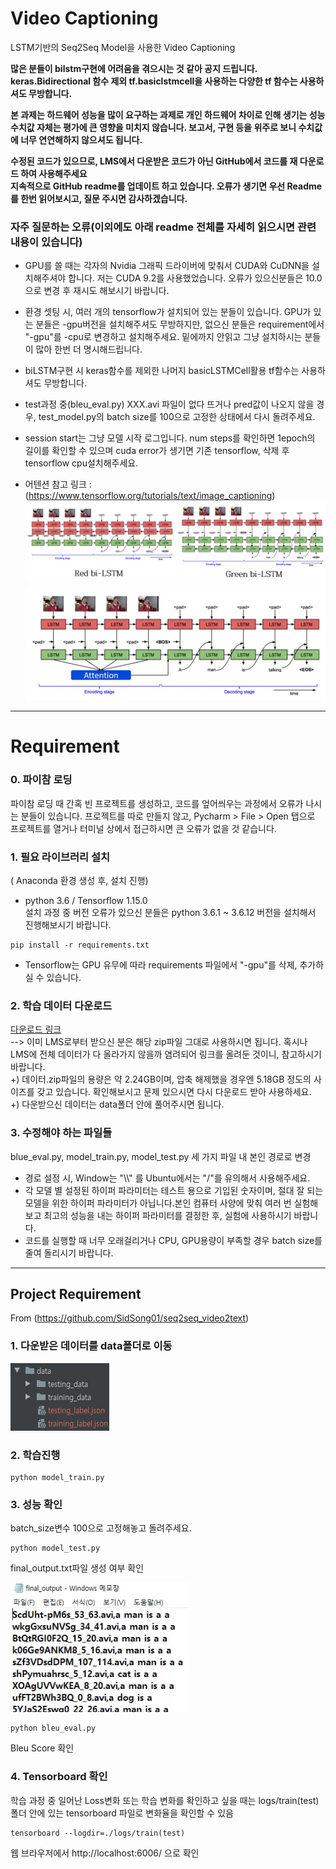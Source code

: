 # Video Captioning
LSTM기반의 Seq2Seq Model을 사용한 Video Captioning

__많은 분들이 bilstm구현에 어려움을 겪으시는 것 같아 공지 드립니다. keras.Bidirectional 함수 제외 tf.basiclstmcell을 사용하는 다양한 tf 함수는 사용하셔도 무방합니다.__   
   
__본 과제는 하드웨어 성능을 많이 요구하는 과제로 개인 하드웨어 차이로 인해 생기는 성능 수치값 자체는 평가에 큰 영향을 미치지 않습니다. 보고서, 구현 등을 위주로 보니 수치값에 너무 연연해하지 않으셔도 됩니다.__   
   
__수정된 코드가 있으므로, LMS에서 다운받은 코드가 아닌 GitHub에서 코드를 재 다운로드 하여 사용해주세요__   
__지속적으로 GitHub readme를 업데이트 하고 있습니다. 오류가 생기면 우선 Readme를 한번 읽어보시고, 질문 주시면 감사하겠습니다.__

### 자주 질문하는 오류(이외에도 아래 readme 전체를 자세히 읽으시면 관련 내용이 있습니다)   

- GPU를 쓸 때는 각자의 Nvidia 그래픽 드라이버에 맞춰서 CUDA와 CuDNN을 설치해주셔야 합니다. 저는 CUDA 9.2를 사용했었습니다. 오류가 있으신분들은 10.0으로 변경 후 재시도 해보시기 바랍니다.   

- 환경 셋팅 시, 여러 개의 tensorflow가 설치되어 있는 분들이 있습니다. GPU가 있는 분들은 -gpu버전을 설치해주셔도 무방하지만, 없으신 분들은 requirement에서 "-gpu"를 -cpu로 변경하고 설치해주세요. 밑에까지 안읽고 그냥 설치하시는 분들이 많아 한번 더 명시해드립니다.   

- biLSTM구현 시 keras함수를 제외한 나머지 basicLSTMCell활용 tf함수는 사용하셔도 무방합니다.   

- test과정 중(bleu_eval.py) XXX.avi 파일이 없다 뜨거나 pred값이 나오지 않을 경우, test_model.py의 batch size를 100으로 고정한 상태에서 다시 돌려주세요.   

- session start는 그냥 모델 시작 로그입니다. num steps를 확인하면 1epoch의 길이를 확인할 수 있으며 cuda error가 생기면 기존 tensorflow, 삭제 후 tensorflow cpu설치해주세요.   
 
- 어텐션 참고 링크 : (https://www.tensorflow.org/tutorials/text/image_captioning)
![image_model_1](./bilstm.jpg)   
![image_model_2](./attention.jpg)
------------

# Requirement

### __0. 파이참 로딩__ ###   
파이참 로딩 때 간혹 빈 프로젝트를 생성하고, 코드를 엎어씌우는 과정에서 오류가 나시는 분들이 있습니다.
프로젝트를 따로 만들지 않고, Pycharm > File > Open 탭으로 프로젝트를 열거나 터미널 상에서 접근하시면 큰 오류가 없을 것 같습니다.

### __1. 필요 라이브러리 설치__ ###   
( Anaconda 환경 생성 후, 설치 진행)   
- python 3.6 / Tensorflow 1.15.0    
설치 과정 중 버전 오류가 있으신 분들은 python 3.6.1 ~ 3.6.12 버전을 설치해서 진행해보시기 바랍니다.
```
pip install -r requirements.txt
```
- Tensorflow는 GPU 유무에 따라 requirements 파일에서 "-gpu"를 삭제, 추가하실 수 있습니다.   

### __2. 학습 데이터 다운로드__ ###   

[다운로드 링크](https://drive.google.com/file/d/1WV12AvojTshyfsDAkmDhkxw7qUcGPgGm/view?usp=sharing)   
--> 이미 LMS로부터 받으신 분은 해당 zip파일 그대로 사용하시면 됩니다. 혹시나 LMS에 전체 데이터가 다 올라가지 않을까 염려되어 링크를 올려둔 것이니, 참고하시기 바랍니다.   
+) 데이터.zip파일의 용량은 약 2.24GB이며, 압축 해제했을 경우엔 5.18GB 정도의 사이즈를 갖고 있습니다. 확인해보시고 문제 있으시면 다시 다운로드 받아 사용하세요.   
+) 다운받으신 데이터는 data폴더 안에 풀어주시면 됩니다.

### __3. 수정해야 하는 파일들__ ###
blue_eval.py, model_train.py, model_test.py 세 가지 파일 내 본인 경로로 변경   

- 경로 설정 시, Window는 "\\\\" 를 Ubuntu에서는 "/"를 유의해서 사용해주세요.
- 각 모델 별 설정된 하이퍼 파라미터는 테스트 용으로 기입된 숫자이며, 절대 잘 되는 모델을 위한 하이퍼 파라미터가 아닙니다.본인 컴퓨터 사양에 맞춰 여러 번 실험해보고 최고의 성능을 내는 하이퍼 파라미터를 결정한 후, 실험에 사용하시기 바랍니다.   
- 코드를 실행할 때 너무 오래걸리거나 CPU, GPU용량이 부족할 경우 batch size를 줄여 돌리시기 바랍니다.   

------------

## Project Requirement
From (https://github.com/SidSong01/seq2seq_video2text)   

### __1. 다운받은 데이터를 data폴더로 이동__ ###
![image1](./directory.jpg)

### __2. 학습진행__ ###   
  ```
  python model_train.py
  ```
### __3. 성능 확인__ ###   
  batch_size변수 100으로 고정해놓고 돌려주세요.

  ```
  python model_test.py
  ```
  final_output.txt파일 생성 여부 확인   
  
  ![image2](./final_output_image.jpg)
  ```
  python bleu_eval.py
  ```
  Bleu Score 확인   
    
### __4. Tensorboard 확인__ ###   

   학습 과정 중 일어난 Loss변화 또는 학습 변화를 확인하고 싶을 때는
   logs/train(test)폴더 안에 있는 tensorboard 파일로 변화율을 확인할 수 있음
   ```
   tensorboard --logdir=./logs/train(test)
   ```
   웹 브라우저에서 http://localhost:6006/ 으로 확인   
   
